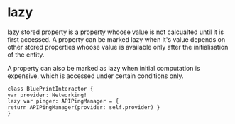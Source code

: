 # lazy

lazy stored property is a property whoose value is not calcualted until it is first accessed. A property can be marked lazy when it's value depends on other stored properties whoose value is available only after the initialisation of the entity.

A property can also be marked as lazy when initial computation is expensive, which is accessed under certain conditions only.

```
class BluePrintInteractor {
var provider: Networking! 
lazy var pinger: APIPingManager = {
return APIPingManager(provider: self.provider) }
}
```